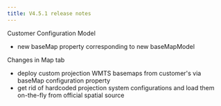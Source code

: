 ```yaml
---
title: V4.5.1 release notes
---
```


Customer Configuration Model

- new baseMap property corresponding to new baseMapModel

Changes in Map tab

- deploy custom projection WMTS basemaps from customer's via baseMap configuration property
- get rid of hardcoded projection system configurations and load them on-the-fly from official spatial source
